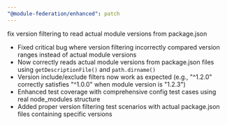 ```yaml
---
"@module-federation/enhanced": patch
---
```


fix version filtering to read actual module versions from package.json

- Fixed critical bug where version filtering incorrectly compared version ranges instead of actual module versions
- Now correctly reads actual module versions from package.json files using `getDescriptionFile()` and `path.dirname()`
- Version include/exclude filters now work as expected (e.g., "^1.2.0" correctly satisfies "^1.0.0" when module version is "1.2.3")
- Enhanced test coverage with comprehensive config test cases using real node_modules structure
- Added proper version filtering test scenarios with actual package.json files containing specific versions